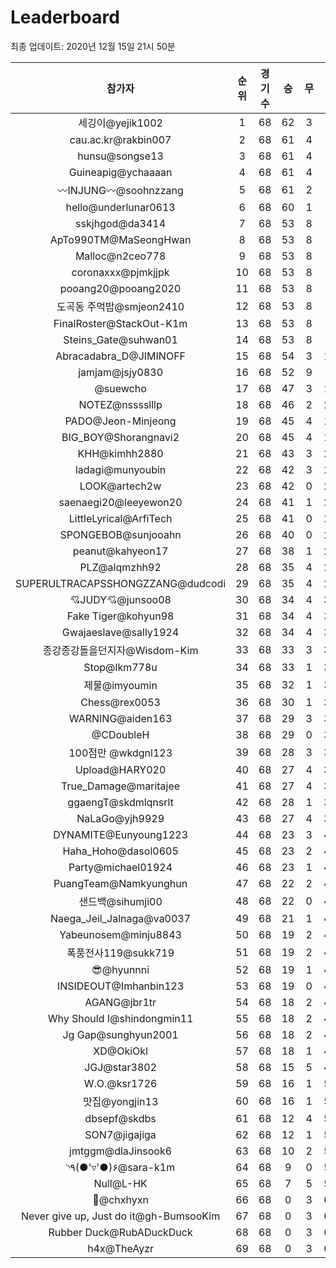 # Leaderboard
최종 업데이트: 2020년 12월 15일 21시 50분




| 참가자 | 순위 | 경기수 | 승 | 무 | 패 | 승점 |
|:---:|:---:|:---:|:---:|:---:|:---:|:---:|
| 세깅이@yejik1002 | 1 | 68 | 62 | 3 | 3 | 189 |
| cau.ac.kr@rakbin007 | 2 | 68 | 61 | 4 | 3 | 187 |
| hunsu@songse13 | 3 | 68 | 61 | 4 | 3 | 187 |
| Guineapig@ychaaaan | 4 | 68 | 61 | 4 | 3 | 187 |
| 〰INJUNG〰@soohnzzang | 5 | 68 | 61 | 2 | 5 | 185 |
| hello@underlunar0613 | 6 | 68 | 60 | 1 | 7 | 181 |
| sskjhgod@da3414 | 7 | 68 | 53 | 8 | 7 | 167 |
| ApTo990TM@MaSeongHwan | 8 | 68 | 53 | 8 | 7 | 167 |
| Malloc@n2ceo778 | 9 | 68 | 53 | 8 | 7 | 167 |
| coronaxxx@pjmkjjpk | 10 | 68 | 53 | 8 | 7 | 167 |
| pooang20@pooang2020 | 11 | 68 | 53 | 8 | 7 | 167 |
| 도곡동 주먹밥@smjeon2410 | 12 | 68 | 53 | 8 | 7 | 167 |
| FinalRoster@StackOut-K1m | 13 | 68 | 53 | 8 | 7 | 167 |
| Steins_Gate@suhwan01 | 14 | 68 | 53 | 8 | 7 | 167 |
| Abracadabra_D@JIMINOFF | 15 | 68 | 54 | 3 | 11 | 165 |
| jamjam@jsjy0830 | 16 | 68 | 52 | 9 | 7 | 165 |
| @suewcho | 17 | 68 | 47 | 3 | 18 | 144 |
| NOTEZ@nsssslllp | 18 | 68 | 46 | 2 | 20 | 140 |
| PADO@Jeon-Minjeong | 19 | 68 | 45 | 4 | 19 | 139 |
| BIG_BOY@Shorangnavi2 | 20 | 68 | 45 | 4 | 19 | 139 |
| KHH@kimhh2880 | 21 | 68 | 43 | 3 | 22 | 132 |
| ladagi@munyoubin | 22 | 68 | 42 | 3 | 23 | 129 |
| LOOK@artech2w | 23 | 68 | 42 | 0 | 26 | 126 |
| saenaegi20@leeyewon20 | 24 | 68 | 41 | 1 | 26 | 124 |
| LittleLyrical@ArfiTech | 25 | 68 | 41 | 0 | 27 | 123 |
| SPONGEBOB@sunjooahn | 26 | 68 | 40 | 0 | 28 | 120 |
| peanut@kahyeon17 | 27 | 68 | 38 | 1 | 29 | 115 |
| PLZ@alqmzhh92 | 28 | 68 | 35 | 4 | 29 | 109 |
| SUPERULTRACAPSSHONGZZANG@dudcodi | 29 | 68 | 35 | 4 | 29 | 109 |
| 💘JUDY💘@junsoo08 | 30 | 68 | 34 | 4 | 30 | 106 |
| Fake Tiger@kohyun98 | 31 | 68 | 34 | 4 | 30 | 106 |
| Gwajaeslave@sally1924 | 32 | 68 | 34 | 4 | 30 | 106 |
| 종강종강돌을던지자@Wisdom-Kim | 33 | 68 | 33 | 3 | 32 | 102 |
| Stop@lkm778u | 34 | 68 | 33 | 1 | 34 | 100 |
| 제물@imyoumin | 35 | 68 | 32 | 1 | 35 | 97 |
| Chess@rex0053 | 36 | 68 | 30 | 1 | 37 | 91 |
| WARNING@aiden163 | 37 | 68 | 29 | 3 | 36 | 90 |
| @CDoubleH | 38 | 68 | 29 | 0 | 39 | 87 |
| 100점만 @wkdgnl123 | 39 | 68 | 28 | 3 | 37 | 87 |
| Upload@HARY020 | 40 | 68 | 27 | 4 | 37 | 85 |
| True_Damage@maritajee | 41 | 68 | 27 | 4 | 37 | 85 |
| ggaengT@skdmlqnsrlt | 42 | 68 | 28 | 1 | 39 | 85 |
| NaLaGo@yjh9929 | 43 | 68 | 27 | 4 | 37 | 85 |
| DYNAMITE@Eunyoung1223 | 44 | 68 | 23 | 3 | 42 | 72 |
| Haha_Hoho@dasol0605 | 45 | 68 | 23 | 2 | 43 | 71 |
| Party@michael01924 | 46 | 68 | 23 | 1 | 44 | 70 |
| PuangTeam@Namkyunghun | 47 | 68 | 22 | 2 | 44 | 68 |
| 샌드백@sihumji00 | 48 | 68 | 22 | 0 | 46 | 66 |
| Naega_Jeil_Jalnaga@va0037 | 49 | 68 | 21 | 1 | 46 | 64 |
| Yabeunosem@minju8843 | 50 | 68 | 19 | 2 | 47 | 59 |
| 폭풍전사119@sukk719 | 51 | 68 | 19 | 2 | 47 | 59 |
| 😎@hyunnni | 52 | 68 | 19 | 1 | 48 | 58 |
| INSIDEOUT@Imhanbin123 | 53 | 68 | 19 | 0 | 49 | 57 |
| AGANG@jbr1tr | 54 | 68 | 18 | 2 | 48 | 56 |
| Why Should I@shindongmin11 | 55 | 68 | 18 | 2 | 48 | 56 |
| Jg Gap@sunghyun2001 | 56 | 68 | 18 | 2 | 48 | 56 |
| XD@OkiOkl | 57 | 68 | 18 | 1 | 49 | 55 |
| JGJ@star3802 | 58 | 68 | 15 | 5 | 48 | 50 |
| W.O.@ksr1726 | 59 | 68 | 16 | 1 | 51 | 49 |
| 맛집@yongjin13 | 60 | 68 | 16 | 1 | 51 | 49 |
| dbsepf@skdbs | 61 | 68 | 12 | 4 | 52 | 40 |
| SON7@jigajiga | 62 | 68 | 12 | 1 | 55 | 37 |
| jmtggm@dlaJinsook6 | 63 | 68 | 10 | 2 | 56 | 32 |
| ◝٩(●'▿'●)۶@sara-k1m | 64 | 68 | 9 | 0 | 59 | 27 |
| Null@L-HK | 65 | 68 | 7 | 5 | 56 | 26 |
| 👑@chxhyxn | 66 | 68 | 0 | 3 | 65 | 3 |
| Never give up, Just do it@gh-BumsooKim | 67 | 68 | 0 | 3 | 65 | 3 |
| Rubber Duck@RubADuckDuck | 68 | 68 | 0 | 3 | 65 | 3 |
| h4x@TheAyzr | 69 | 68 | 0 | 3 | 65 | 3 |